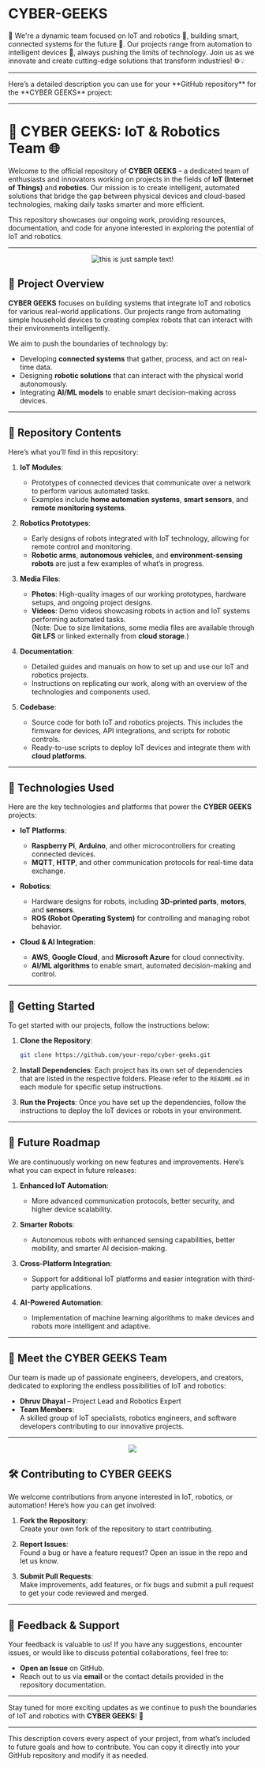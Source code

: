 # CYBER-GEEKS
🚀 We're a dynamic team focused on IoT and robotics 🤖, building smart, connected systems for the future 🌟. Our projects range from automation to intelligent devices 🔧, always pushing the limits of technology. Join us as we innovate and create cutting-edge solutions that transform industries! ⚙️💡
<hr>
Here’s a detailed description you can use for your **GitHub repository** for the **CYBER GEEKS** project:

---

# 🤖 **CYBER GEEKS: IoT & Robotics Team** 🌐

Welcome to the official repository of **CYBER GEEKS** – a dedicated team of enthusiasts and innovators working on projects in the fields of **IoT (Internet of Things)** and **robotics**. Our mission is to create intelligent, automated solutions that bridge the gap between physical devices and cloud-based technologies, making daily tasks smarter and more efficient.

This repository showcases our ongoing work, providing resources, documentation, and code for anyone interested in exploring the potential of IoT and robotics.

---
<div align="center">
   <img src="images/SIH-Team.jpg" alt="this is just sample text!">
</div>

## 🚀 **Project Overview**

**CYBER GEEKS** focuses on building systems that integrate IoT and robotics for various real-world applications. Our projects range from automating simple household devices to creating complex robots that can interact with their environments intelligently.

We aim to push the boundaries of technology by:
- Developing **connected systems** that gather, process, and act on real-time data.
- Designing **robotic solutions** that can interact with the physical world autonomously.
- Integrating **AI/ML models** to enable smart decision-making across devices.

---

## 📂 **Repository Contents**

Here’s what you’ll find in this repository:

1. **IoT Modules**:  
   - Prototypes of connected devices that communicate over a network to perform various automated tasks.
   - Examples include **home automation systems**, **smart sensors**, and **remote monitoring systems**.

2. **Robotics Prototypes**:  
   - Early designs of robots integrated with IoT technology, allowing for remote control and monitoring.
   - **Robotic arms**, **autonomous vehicles**, and **environment-sensing robots** are just a few examples of what’s in progress.

3. **Media Files**:  
   - **Photos**: High-quality images of our working prototypes, hardware setups, and ongoing project designs.
   - **Videos**: Demo videos showcasing robots in action and IoT systems performing automated tasks.  
   (Note: Due to size limitations, some media files are available through **Git LFS** or linked externally from **cloud storage**.)

4. **Documentation**:  
   - Detailed guides and manuals on how to set up and use our IoT and robotics projects.
   - Instructions on replicating our work, along with an overview of the technologies and components used.

5. **Codebase**:  
   - Source code for both IoT and robotics projects. This includes the firmware for devices, API integrations, and scripts for robotic controls.
   - Ready-to-use scripts to deploy IoT devices and integrate them with **cloud platforms**.

---

## 🔧 **Technologies Used**

Here are the key technologies and platforms that power the **CYBER GEEKS** projects:

- **IoT Platforms**:  
   - **Raspberry Pi**, **Arduino**, and other microcontrollers for creating connected devices.
   - **MQTT**, **HTTP**, and other communication protocols for real-time data exchange.

- **Robotics**:  
   - Hardware designs for robots, including **3D-printed parts**, **motors**, and **sensors**.
   - **ROS (Robot Operating System)** for controlling and managing robot behavior.

- **Cloud & AI Integration**:  
   - **AWS**, **Google Cloud**, and **Microsoft Azure** for cloud connectivity.
   - **AI/ML algorithms** to enable smart, automated decision-making and control.

---

## 🌱 **Getting Started**

To get started with our projects, follow the instructions below:

1. **Clone the Repository**:
   ```bash
   git clone https://github.com/your-repo/cyber-geeks.git
   ```

2. **Install Dependencies**:
   Each project has its own set of dependencies that are listed in the respective folders. Please refer to the `README.md` in each module for specific setup instructions.

3. **Run the Projects**:
   Once you have set up the dependencies, follow the instructions to deploy the IoT devices or robots in your environment.

---

## 🎯 **Future Roadmap**

We are continuously working on new features and improvements. Here’s what you can expect in future releases:

1. **Enhanced IoT Automation**:  
   - More advanced communication protocols, better security, and higher device scalability.

2. **Smarter Robots**:  
   - Autonomous robots with enhanced sensing capabilities, better mobility, and smarter AI decision-making.

3. **Cross-Platform Integration**:  
   - Support for additional IoT platforms and easier integration with third-party applications.

4. **AI-Powered Automation**:  
   - Implementation of machine learning algorithms to make devices and robots more intelligent and adaptive.

---

## 👥 **Meet the CYBER GEEKS Team**

Our team is made up of passionate engineers, developers, and creators, dedicated to exploring the endless possibilities of IoT and robotics:

- **Dhruv Dhayal** – Project Lead and Robotics Expert
- **Team Members**:  
   A skilled group of IoT specialists, robotics engineers, and software developers contributing to our innovative projects.

---
<div align="center">
<img src="images/champ2.jpeg">
   </div>


## 🛠 **Contributing to CYBER GEEKS**

We welcome contributions from anyone interested in IoT, robotics, or automation! Here’s how you can get involved:

1. **Fork the Repository**:  
   Create your own fork of the repository to start contributing.

2. **Report Issues**:  
   Found a bug or have a feature request? Open an issue in the repo and let us know.

3. **Submit Pull Requests**:  
   Make improvements, add features, or fix bugs and submit a pull request to get your code reviewed and merged.

---

## 📢 **Feedback & Support**

Your feedback is valuable to us! If you have any suggestions, encounter issues, or would like to discuss potential collaborations, feel free to:

- **Open an Issue** on GitHub.
- Reach out to us via **email** or the contact details provided in the repository documentation.

---

Stay tuned for more exciting updates as we continue to push the boundaries of IoT and robotics with **CYBER GEEKS**! 🚀

---

This description covers every aspect of your project, from what’s included to future goals and how to contribute. You can copy it directly into your GitHub repository and modify it as needed.
